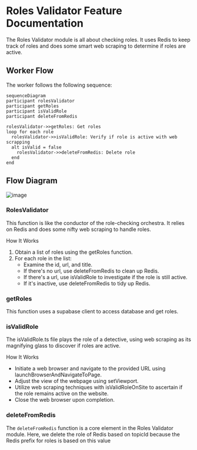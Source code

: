 # Roles Validator Feature Documentation

The Roles Validator module is all about checking roles. It uses Redis to keep track of roles and does some smart web scraping to determine if roles are active.

## Worker Flow

The worker follows the following sequence:

```mermaid
sequenceDiagram
participant rolesValidator
participant getRoles
participant isValidRole
participant deleteFromRedis

rolesValidator->>getRoles: Get roles
loop for each role
  rolesValidator->>isValidRole: Verify if role is active with web scrapping
  alt isValid = false
    rolesValidator->>deleteFromRedis: Delete role
  end
end
```

## Flow Diagram

![image](https://github.com/ocodista/trampar-de-casa/assets/68869379/a51b8394-51fd-4906-96ff-09a40aeb22a2)

### **RolesValidator**

This function is like the conductor of the role-checking orchestra. It relies on Redis and does some nifty web scraping to handle roles.

How It Works

1. Obtain a list of roles using the getRoles function.
2. For each role in the list:
   - Examine the id, url, and title.
   - If there's no url, use deleteFromRedis to clean up Redis.
   - If there's a url, use isValidRole to investigate if the role is still active.
   - If it's inactive, use deleteFromRedis to tidy up Redis.

### **getRoles**

This function uses a supabase client to access database and get roles.

### **isValidRole**

The isValidRole.ts file plays the role of a detective, using web scraping as its magnifying glass to discover if roles are active.

How It Works

- Initiate a web browser and navigate to the provided URL using launchBrowserAndNavigateToPage.
- Adjust the view of the webpage using setViewport.
- Utilize web scraping techniques with isValidRoleOnSite to ascertain if the role remains active on the website.
- Close the web browser upon completion.

### **deleteFromRedis**

The `deleteFromRedis` function is a core element in the Roles Validator module. Here, we delete the role of Redis based on topicId because the Redis prefix for roles is based on this value
